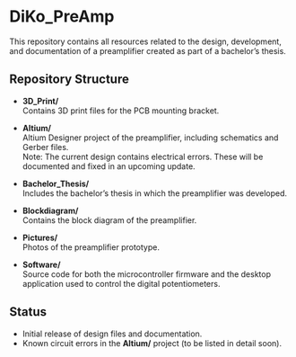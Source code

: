 # DiKo_PreAmp

This repository contains all resources related to the design, development, and documentation of a preamplifier created as part of a bachelor’s thesis.  

## Repository Structure  

- **3D_Print/**  
  Contains 3D print files for the PCB mounting bracket.  

- **Altium/**  
  Altium Designer project of the preamplifier, including schematics and Gerber files.  
  Note: The current design contains electrical errors. These will be documented and fixed in an upcoming update.  

- **Bachelor_Thesis/**  
  Includes the bachelor’s thesis in which the preamplifier was developed.  

- **Blockdiagram/**  
  Contains the block diagram of the preamplifier.  

- **Pictures/**  
  Photos of the preamplifier prototype.  

- **Software/**  
  Source code for both the microcontroller firmware and the desktop application used to control the digital potentiometers.  

## Status  

- Initial release of design files and documentation.  
- Known circuit errors in the **Altium/** project (to be listed in detail soon).  

